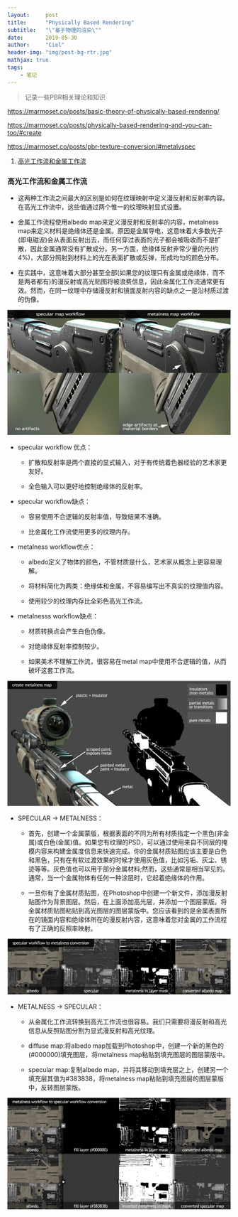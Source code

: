 ```yaml
---
layout:     post
title:      "Physically Based Rendering"
subtitle:   "\"基于物理的渲染\""
date:       2019-05-30
author:     "Ciel"
header-img: "img/post-bg-rtr.jpg"
mathjax: true
tags:
    - 笔记
---
```


> 记录一些PBR相关理论和知识

https://marmoset.co/posts/basic-theory-of-physically-based-rendering/

https://marmoset.co/posts/physically-based-rendering-and-you-can-too/#create

https://marmoset.co/posts/pbr-texture-conversion/#metalvspec

1. [高光工作流和金属工作流](#高光工作流和金属工作流)

### 高光工作流和金属工作流

- 这两种工作流之间最大的区别是如何在纹理映射中定义漫反射和反射率内容。在高光工作流中，这些值通过两个惟一的纹理映射显式设置。

- 金属工作流程使用albedo map来定义漫反射和反射率的内容，metalness map来定义材料是绝缘体还是金属。原因是金属导电，这意味着大多数光子(即电磁波)会从表面反射出去，而任何穿过表面的光子都会被吸收而不是扩散，因此金属通常没有扩散成分。另一方面，绝缘体反射非常少量的光(约4%)，大部分照射到材料上的光在表面扩散或反弹，形成均匀的颜色分布。

- 在实践中，这意味着大部分甚至全部(如果您的纹理只有金属或绝缘体，而不是两者都有)的漫反射或高光贴图将被浪费信息，因此金属化工作流通常更有效。然而，在同一纹理中存储漫反射和镜面反射内容的缺点之一是沿材质过渡的伪像。

![\img\in-post\pbr\artifact](\img\in-post\pbr\artifact.jpg)

- specular workflow 优点：

  - 扩散和反射率是两个直接的显式输入，对于有传统着色器经验的艺术家更友好。

  - 全色输入可以更好地控制绝缘体的反射率。

- specular workflow缺点：

  - 容易使用不合逻辑的反射率值，导致结果不准确。

  - 比金属化工作流使用更多的纹理内存。

- metalness workflow优点：

  - albedo定义了物体的颜色，不管材质是什么，艺术家从概念上更容易理解。

  - 将材料简化为两类：绝缘体和金属，不容易编写出不真实的纹理值内容。

  - 使用较少的纹理内存比全彩色高光工作流。

- metalnesss workflow缺点：

  - 材质转换点会产生白色伪像。

  - 对绝缘体反射率控制较少。

  - 如果美术不理解工作流，很容易在metal map中使用不合逻辑的值，从而破坏这套工作流。

![\img\in-post\pbr\create-metalness-map](\img\in-post\pbr\create-metalness-map.jpg)

- SPECULAR -> METALNESS：

  - 首先，创建一个金属蒙版，根据表面的不同为所有材质指定一个黑色(非金属)或白色(金属)值。如果您有纹理的PSD，可以通过使用来自不同层的掩模内容来构建金属度信息来快速完成。你的金属材质贴图应该主要是白色和黑色，只有在有软过渡效果的时候才使用灰色值，比如污垢、灰尘、锈迹等等。灰色值也可以用于部分金属材料;然而，这些通常是相当罕见的。通常，当一个金属物体有任何一种涂层时，它起着绝缘体的作用。

  - 一旦你有了金属材质贴图，在Photoshop中创建一个新文件，添加漫反射贴图作为背景图层。然后，在上面添加高光层，并添加一个图层蒙版。将金属材质贴图粘贴到高光图层的图层蒙版中。您应该看到的是金属表面所在的镜面内容和绝缘体所在的漫反射内容，这意味着您对金属的工作流程有了正确的反照率映射。

![\img\in-post\pbr\specular-to-metalness](\img\in-post\pbr\specular-to-metalness.jpg)

- METALNESS -> SPECULAR：

  - 从金属化工作流转换到高光工作流也很容易。我们只需要将漫反射和高光信息从反照贴图分割为显式漫反射和高光纹理。

  - diffuse map:将albedo map加载到Photoshop中，创建一个新的黑色的(#000000)填充图层，将metalness map粘贴到填充图层的图层蒙版中。

  - specular map:复制albedo map，并将其移动到填充层之上，创建另一个填充层其值为#383838，将metalness map粘贴到填充图层的图层蒙版中，反转图层蒙版。

![\img\in-post\pbr\metalness-to-specular](\img\in-post\pbr\metalness-to-specular.jpg)




